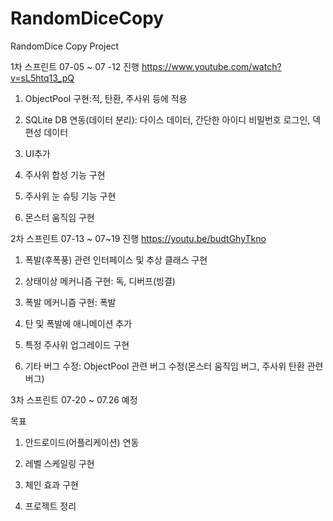 # RandomDiceCopy
RandomDice Copy Project

1차 스프린트 07-05 ~ 07 -12 진행 
https://www.youtube.com/watch?v=sL5htq13_pQ

1. ObjectPool 구현:적, 탄환, 주사위 등에 적용

2. SQLite DB 연동(데이터 분리): 다이스 데이터, 간단한 아이디 비밀번호 로그인, 덱 편성 데이터 

3. UI추가

4. 주사위 합성 기능 구현

5. 주사위 눈 슈팅 기능 구현

6. 몬스터 움직임 구현



2차 스프린트  07-13 ~ 07~19 진행
https://youtu.be/budtGhyTkno

1. 폭발(후폭풍) 관련 인터페이스 및 추상 클래스 구현

2. 상태이상 메커니즘 구현: 독, 디버프(빙결)

3. 폭발 메커니즘 구현: 폭발

4. 탄 및 폭발에 애니메이션 추가

5. 특정 주사위 업그레이드 구현

6. 기타 버그 수정: ObjectPool 관련 버그 수정(몬스터 움직임 버그, 주사위 탄환 관련 버그)



3차 스프린트 07-20 ~ 07.26 예정

목표

1. 안드로이드(어플리케이션) 연동

2. 레벨 스케일링 구현

3. 체인 효과 구현

4. 프로젝트 정리
